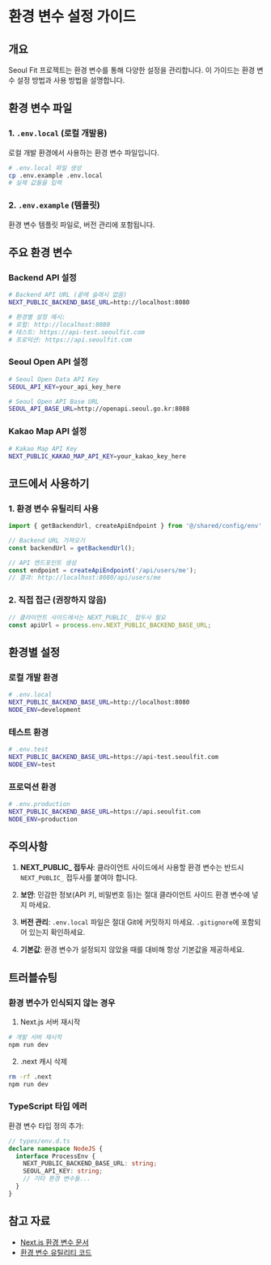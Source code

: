 # 환경 변수 설정 가이드

## 개요

Seoul Fit 프로젝트는 환경 변수를 통해 다양한 설정을 관리합니다. 이 가이드는 환경 변수 설정 방법과 사용 방법을 설명합니다.

## 환경 변수 파일

### 1. `.env.local` (로컬 개발용)
로컬 개발 환경에서 사용하는 환경 변수 파일입니다.

```bash
# .env.local 파일 생성
cp .env.example .env.local
# 실제 값들을 입력
```

### 2. `.env.example` (템플릿)
환경 변수 템플릿 파일로, 버전 관리에 포함됩니다.

## 주요 환경 변수

### Backend API 설정
```bash
# Backend API URL (끝에 슬래시 없음)
NEXT_PUBLIC_BACKEND_BASE_URL=http://localhost:8080

# 환경별 설정 예시:
# 로컬: http://localhost:8080
# 테스트: https://api-test.seoulfit.com
# 프로덕션: https://api.seoulfit.com
```

### Seoul Open API 설정
```bash
# Seoul Open Data API Key
SEOUL_API_KEY=your_api_key_here

# Seoul Open API Base URL
SEOUL_API_BASE_URL=http://openapi.seoul.go.kr:8088
```

### Kakao Map API 설정
```bash
# Kakao Map API Key
NEXT_PUBLIC_KAKAO_MAP_API_KEY=your_kakao_key_here
```

## 코드에서 사용하기

### 1. 환경 변수 유틸리티 사용

```typescript
import { getBackendUrl, createApiEndpoint } from '@/shared/config/env';

// Backend URL 가져오기
const backendUrl = getBackendUrl();

// API 엔드포인트 생성
const endpoint = createApiEndpoint('/api/users/me');
// 결과: http://localhost:8080/api/users/me
```

### 2. 직접 접근 (권장하지 않음)

```typescript
// 클라이언트 사이드에서는 NEXT_PUBLIC_ 접두사 필요
const apiUrl = process.env.NEXT_PUBLIC_BACKEND_BASE_URL;
```

## 환경별 설정

### 로컬 개발 환경
```bash
# .env.local
NEXT_PUBLIC_BACKEND_BASE_URL=http://localhost:8080
NODE_ENV=development
```

### 테스트 환경
```bash
# .env.test
NEXT_PUBLIC_BACKEND_BASE_URL=https://api-test.seoulfit.com
NODE_ENV=test
```

### 프로덕션 환경
```bash
# .env.production
NEXT_PUBLIC_BACKEND_BASE_URL=https://api.seoulfit.com
NODE_ENV=production
```

## 주의사항

1. **NEXT_PUBLIC_ 접두사**: 클라이언트 사이드에서 사용할 환경 변수는 반드시 `NEXT_PUBLIC_` 접두사를 붙여야 합니다.

2. **보안**: 민감한 정보(API 키, 비밀번호 등)는 절대 클라이언트 사이드 환경 변수에 넣지 마세요.

3. **버전 관리**: `.env.local` 파일은 절대 Git에 커밋하지 마세요. `.gitignore`에 포함되어 있는지 확인하세요.

4. **기본값**: 환경 변수가 설정되지 않았을 때를 대비해 항상 기본값을 제공하세요.

## 트러블슈팅

### 환경 변수가 인식되지 않는 경우

1. Next.js 서버 재시작
```bash
# 개발 서버 재시작
npm run dev
```

2. .next 캐시 삭제
```bash
rm -rf .next
npm run dev
```

### TypeScript 타입 에러

환경 변수 타입 정의 추가:
```typescript
// types/env.d.ts
declare namespace NodeJS {
  interface ProcessEnv {
    NEXT_PUBLIC_BACKEND_BASE_URL: string;
    SEOUL_API_KEY: string;
    // 기타 환경 변수들...
  }
}
```

## 참고 자료

- [Next.js 환경 변수 문서](https://nextjs.org/docs/basic-features/environment-variables)
- [환경 변수 유틸리티 코드](/src/shared/config/env.ts)